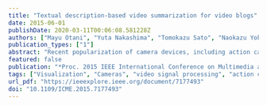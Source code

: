 ```yaml
---
title: "Textual description-based video summarization for video blogs"
date: 2015-06-01
publishDate: 2020-03-11T00:06:08.581228Z
authors: ["Mayu Otani", "Yuta Nakashima", "Tomokazu Sato", "Naokazu Yokoya"]
publication_types: ["1"]
abstract: "Recent popularization of camera devices, including action cams and smartphones, enables us to record videos in everyday life and share them through the Internet. Video blog is a recent approach for sharing videos, in which users enjoy expressing themselves in blog posts with attractive videos. Generating such videos, however, requires users to review vast amount of raw videos and edit them appropriately, which keeps users away from doing so. In this paper, we propose a novel video summarization method for helping users to create a video blog post. Unlike typical video summarization methods, the proposed method utilizes the text, which is written for a video blog post, and makes the video summary consistent with the content of the text. For this, we perform video summarization by solving an optimization problem, in which an objective function involves the content similarity between the summarized video and the text. Our user study with 20 participants has demonstrated that our proposed method is suitable to create video blog posts compared with conventional methods for video summarization."
featured: false
publication: "*Proc. 2015 IEEE International Conference on Multimedia and Expo*"
tags: ["Visualization", "Cameras", "video signal processing", "action cameras", "blog posts", "Blogs", "camera devices", "Internet", "Linear programming", "objective function", "optimisation", "optimization problem", "Redundancy", "Rivers", "smart phones", "text analysis", "text content", "textual description-based video summarization", "user study", "Video blog", "video blog post", "video generation", "video sharing", "video summarization", "video summarization methods", "Web sites"]
url_pdf: "https://ieeexplore.ieee.org/document/7177493"
doi: "10.1109/ICME.2015.7177493"
---
```


